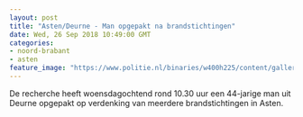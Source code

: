 ```yaml
---
layout: post
title: "Asten/Deurne - Man opgepakt na brandstichtingen"
date: Wed, 26 Sep 2018 10:49:00 GMT
categories: 
- noord-brabant 
- asten 
feature_image: "https://www.politie.nl/binaries/w400h225/content/gallery/politie/stockfotos/algemeen/mensen-staan-voor-afzetlint.jpg"
---
```


De recherche heeft woensdagochtend rond 10.30 uur een 44-jarige man uit Deurne opgepakt op verdenking van meerdere brandstichtingen in Asten.
